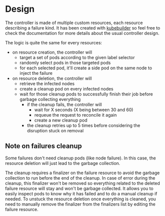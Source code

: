# Design

The controller is made of multiple custom resources, each resource describing a failure kind. It has been created with [kubebuilder](https://github.com/kubernetes-sigs/kubebuilder) so feel free to check the documentation for more details about the usual controller design.

The logic is quite the same for every resources:

* on resource creation, the controller will
  * target a set of pods according to the given label selector
  * randomly select pods in those targeted pods
  * for each selected pod, it'll create a side pod on the same node to inject the failure
* on resource deletion, the controller will
  * retrieve the infected nodes
  * create a cleanup pod on every infected nodes
  * wait for those cleanup pods to successfully finish their job before garbage collecting everything
    * if the cleanup fails, the controller will
      * wait for X seconds (X being between 30 and 60)
      * requeue the request to reconcile it again
      * create a new cleanup pod
    * the cleanup retries up to 5 times before considering the disruption stuck on removal

## Note on failures cleanup

Some failures don't need cleanup pods (like node failure). In this case, the resource deletion will just lead to the garbage collection.

The cleanup requires a finalizer on the failure resource to avoid the garbage collection to run before the end of the cleanup. In case of error during the cleanup, this finalizer won't be removed so everything related to the deleted failure resource will stay and won't be garbage collected. It allows you to easily inspect pods to know why it has failed and to do a manual cleanup if needed. To unstuck the resource deletion once everything is cleaned, you need to manually remove the finalizer from the finalizers list by editing the failure resource.

